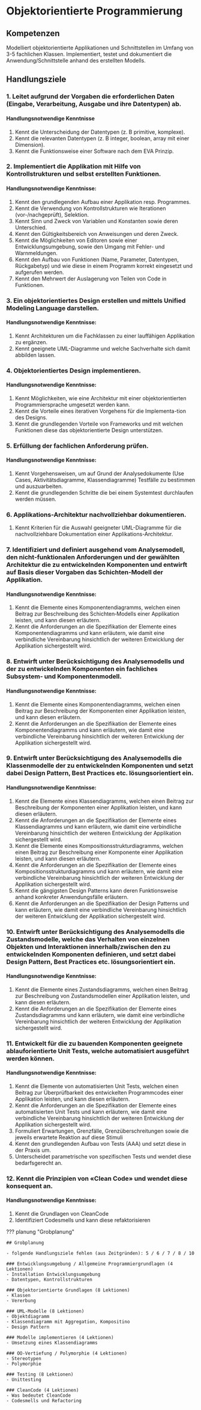# Objektorientierte Programmierung

## Kompetenzen
Modelliert objektorientierte Applikationen und Schnittstellen im Umfang von 3-5 fachlichen Klassen. Implementiert, testet und dokumentiert die Anwendung/Schnittstelle anhand des erstellten Modells.

## Handlungsziele

### 1. Leitet aufgrund der Vorgaben die erforderlichen Daten (Eingabe, Verarbeitung, Ausgabe und ihre Datentypen) ab.

#### Handlungsnotwendige Kenntnisse
1. Kennt die Unterscheidung der Datentypen (z. B primitive, komplexe).
2. Kennt die relevanten Datentypen (z. B integer, boolean, array mit einer Dimension).
3. Kennt die Funktionsweise einer Software nach dem EVA Prinzip.

### 2. Implementiert die Applikation mit Hilfe von Kontrollstrukturen und selbst erstellten Funktionen.

#### Handlungsnotwendige Kenntnisse:
1. Kennt den grundlegenden Aufbau einer Applikation resp. Programmes.
2. Kennt die Verwendung von Kontrollstrukturen wie Iterationen (vor-/nachgeprüft), Selektion.
3. Kennt Sinn und Zweck von Variablen und Konstanten sowie deren Unterschied.
4. Kennt den Gültigkeitsbereich von Anweisungen und deren Zweck.
5. Kennt die Möglichkeiten von Editoren sowie einer Entwicklungsumgebung, sowie den Umgang mit Fehler- und Warnmeldungen.
6. Kennt den Aufbau von Funktionen (Name, Parameter, Datentypen, Rückgabetyp) und wie diese in einem Programm korrekt eingesetzt und aufgerufen werden.
7. Kennt den Mehrwert der Auslagerung von Teilen von Code in Funktionen. 

### 3. Ein objektorientiertes Design erstellen und mittels Unified Modeling Language darstellen.

#### Handlungsnotwendige Kenntnisse:
1. Kennt Architekturen um die Fachklassen zu einer lauffähigen Applikation zu ergänzen.
2. Kennt geeignete UML-Diagramme und welche Sachverhalte sich damit abbilden lassen.

### 4. Objektorientiertes Design implementieren.

#### Handlungsnotwendige Kenntnisse:
1. Kennt Möglichkeiten, wie eine Architektur mit einer objektorientierten Programmiersprache umgesetzt werden kann.
2. Kennt die Vorteile eines iterativen Vorgehens für die Implementa-tion des Designs.
3. Kennt die grundlegenden Vorteile von Frameworks und mit welchen Funktionen diese das objektorientierte Design unterstützen.

### 5. Erfüllung der fachlichen Anforderung prüfen.

#### Handlungsnotwendige Kenntnisse:
1. Kennt Vorgehensweisen, um auf Grund der Analysedokumente (Use Cases, Aktivitätsdiagramme, Klassendiagramme) Testfälle zu bestimmen und auszuarbeiten.
2. Kennt die grundlegenden Schritte die bei einem Systemtest durchlaufen werden müssen.

### 6. Applikations-Architektur nachvollziehbar dokumentieren.
1. Kennt Kriterien für die Auswahl geeigneter UML-Diagramme für die nachvollziehbare Dokumentation einer Applikations-Architektur.

### 7. Identifiziert und definiert ausgehend vom Analysemodell, den nicht‐funktionalen Anforderungen und der gewählten Architektur die zu entwickelnden Komponenten und entwirft auf Basis dieser Vorgaben das Schichten‐Modell der Applikation.

#### Handlungsnotwendige Kenntnisse:
1. Kennt die Elemente eines Komponentendiagramms, welchen einen Beitrag zur Beschreibung des Schichten‐Modells einer Applikation leisten, und kann diesen erläutern.
2. Kennt die Anforderungen an die Spezifikation der Elemente eines Komponentendiagramms und kann erläutern, wie damit eine verbindliche Vereinbarung hinsichtlich der weiteren Entwicklung der Applikation sichergestellt wird.

### 8. Entwirft unter Berücksichtigung des Analysemodells und der zu entwickelnden Komponenten ein fachliches Subsystem‐ und Komponentenmodell.

#### Handlungsnotwendige Kenntnisse:
1. Kennt die Elemente eines Komponentendiagramms, welchen einen Beitrag zur Beschreibung der Komponenten einer Applikation leisten, und kann diesen erläutern.
2. Kennt die Anforderungen an die Spezifikation der Elemente eines Komponentendiagramms und kann erläutern, wie damit eine verbindliche Vereinbarung hinsichtlich der weiteren Entwicklung der Applikation sichergestellt wird.
   
### 9. Entwirft unter Berücksichtigung des Analysemodells die Klassenmodelle der zu entwickelnden Komponenten und setzt dabei Design Pattern, Best Practices etc. lösungsorientiert ein.

#### Handlungsnotwendige Kenntnisse:
1. Kennt die Elemente eines Klassendiagramms, welchen einen Beitrag zur Beschreibung der Komponenten einer Applikation leisten, und kann diesen erläutern.
2. Kennt die Anforderungen an die Spezifikation der Elemente eines Klassendiagramms und kann erläutern, wie damit eine verbindliche Vereinbarung hinsichtlich der weiteren Entwicklung der Applikation sichergestellt wird.
3. Kennt die Elemente eines Kompositionsstrukturdiagramms, welchen einen Beitrag zur Beschreibung einer Komponente einer Applikation leisten, und kann diesen erläutern.
4. Kennt die Anforderungen an die Spezifikation der Elemente eines Kompositionsstrukturdiagramms und kann erläutern, wie damit eine verbindliche Vereinbarung hinsichtlich der weiteren Entwicklung der Applikation sichergestellt wird.
5. Kennt die gängigsten Design Patterns kann deren Funktionsweise anhand konkreter Anwendungsfälle erläutern.
6. Kennt die Anforderungen an die Spezifikation der Design Patterns und kann erläutern, wie damit eine verbindliche Vereinbarung hinsichtlich der weiteren Entwicklung der Applikation sichergestellt wird.

### 10. Entwirft unter Berücksichtigung des Analysemodells die Zustandsmodelle, welche das Verhalten von einzelnen Objekten und Interaktionen innerhalb/zwischen den zu entwickelnden Komponenten definieren, und setzt dabei Design Pattern, Best Practices etc. lösungsorientiert ein.

#### Handlungsnotwendige Kenntnisse:
1. Kennt die Elemente eines Zustandsdiagramms, welchen einen Beitrag zur Beschreibung von Zustandsmodellen einer Applikation leisten, und kann diesen erläutern.
2. Kennt die Anforderungen an die Spezifikation der Elemente eines Zustandsdiagramms und kann erläutern, wie damit eine verbindliche Vereinbarung hinsichtlich der weiteren Entwicklung der Applikation sichergestellt wird.

### 11. Entwickelt für die zu bauenden Komponenten geeignete ablauforientierte Unit Tests, welche automatisiert ausgeführt werden können.

#### Handlungsnotwendige Kenntnisse:
1. Kennt die Elemente von automatisierten Unit Tests, welchen einen Beitrag zur Überprüfbarkeit des entwickelten Programmcodes einer Applikation leisten, und kann diesen erläutern.
2. Kennt die Anforderungen an die Spezifikation der Elemente eines automatisierten Unit Tests und kann erläutern, wie damit eine verbindliche Vereinbarung hinsichtlich der weiteren Entwicklung der Applikation sichergestellt wird.
3. Formuliert Erwartungen, Grenzfälle, Grenzüberschreitungen sowie die jeweils erwartete Reaktion auf diese Stimuli
4. Kennt den grundlegenden Aufbau von Tests (AAA) und setzt diese in der Praxis um.
5. Unterscheidet parametrische von spezifischen Tests und wendet diese bedarfsgerecht an.

### 12. Kennt die Prinzipien von «Clean Code» und wendet diese konsequent an.

#### Handlungsnotwendige Kenntnisse:
1. Kennt die Grundlagen von CleanCode
2. Identifiziert Codesmells und kann diese refaktorisieren



??? planung "Grobplanung"

    ## Grobplanung  

    - folgende Handlungsziele fehlen (aus Zeitgründen): 5 / 6 / 7 / 8 / 10
  
    ### Entwicklungsumgebung / Allgemeine Programmiergrundlagen (4 Lektionen)
    - Installation Entwicklungsumgebung
    - Datentypen, Kontrollstrukturen

    ### Objektorientierte Grundlagen (8 Lektionen)
    - Klassen
    - Vererbung

    ### UML-Modelle (8 Lektionen)
    - Objektdiagramm
    - Klassendiagramm mit Aggregation, Kompositino
    - Design Pattern

    ### Modelle implementieren (4 Lektionen)
    - Umsetzung eines Klassendiagramms

    ### OO-Vertiefung / Polymorphie (4 Lektionen)
    - Stereotypen
    - Polymorphie

    ### Testing (8 Lektionen)
    - Unittesting

    ### CleanCode (4 Lektionen)
    - Was bedeutet CleanCode
    - Codesmells und Refactoring





